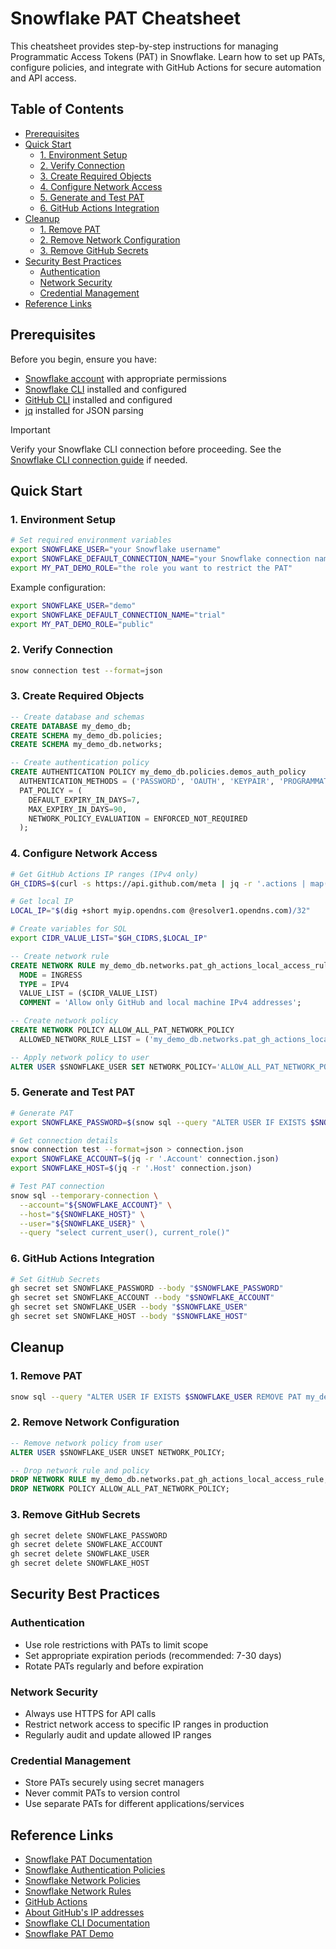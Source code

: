 # Snowflake PAT Cheatsheet

This cheatsheet provides step-by-step instructions for managing Programmatic Access Tokens (PAT) in Snowflake. Learn how to set up PATs, configure policies, and integrate with GitHub Actions for secure automation and API access.

## Table of Contents
- [Prerequisites](#prerequisites)
- [Quick Start](#quick-start)
  - [1. Environment Setup](#1-environment-setup)
  - [2. Verify Connection](#2-verify-connection)
  - [3. Create Required Objects](#3-create-required-objects)
  - [4. Configure Network Access](#4-configure-network-access)
  - [5. Generate and Test PAT](#5-generate-and-test-pat)
  - [6. GitHub Actions Integration](#6-github-actions-integration)
- [Cleanup](#cleanup)
  - [1. Remove PAT](#1-remove-pat)
  - [2. Remove Network Configuration](#2-remove-network-configuration)
  - [3. Remove GitHub Secrets](#3-remove-github-secrets)
- [Security Best Practices](#security-best-practices)
  - [Authentication](#authentication)
  - [Network Security](#network-security)
  - [Credential Management](#credential-management)
- [Reference Links](#reference-links)

## Prerequisites

Before you begin, ensure you have:
- [Snowflake account](https://signup.snowflake.com/) with appropriate permissions
- [Snowflake CLI](https://docs.snowflake.com/en/developer-guide/snowflake-cli/index) installed and configured
- [GitHub CLI](https://cli.github.com/) installed and configured 
- [jq](https://stedolan.github.io/jq/) installed for JSON parsing

> [!IMPORTANT]  
> Verify your Snowflake CLI connection before proceeding. See the [Snowflake CLI connection guide](https://docs.snowflake.com/en/developer-guide/snowflake-cli/connecting/connect) if needed.

## Quick Start

### 1. Environment Setup

```bash
# Set required environment variables
export SNOWFLAKE_USER="your Snowflake username"
export SNOWFLAKE_DEFAULT_CONNECTION_NAME="your Snowflake connection name from ~/.snowflake/config.toml"
export MY_PAT_DEMO_ROLE="the role you want to restrict the PAT"
```

Example configuration:
```bash
export SNOWFLAKE_USER="demo"
export SNOWFLAKE_DEFAULT_CONNECTION_NAME="trial"
export MY_PAT_DEMO_ROLE="public"
```

### 2. Verify Connection

```bash
snow connection test --format=json
```

### 3. Create Required Objects

```sql
-- Create database and schemas
CREATE DATABASE my_demo_db;
CREATE SCHEMA my_demo_db.policies;
CREATE SCHEMA my_demo_db.networks;

-- Create authentication policy
CREATE AUTHENTICATION POLICY my_demo_db.policies.demos_auth_policy
  AUTHENTICATION_METHODS = ('PASSWORD', 'OAUTH', 'KEYPAIR', 'PROGRAMMATIC_ACCESS_TOKEN')
  PAT_POLICY = (
    DEFAULT_EXPIRY_IN_DAYS=7,
    MAX_EXPIRY_IN_DAYS=90,
    NETWORK_POLICY_EVALUATION = ENFORCED_NOT_REQUIRED
  );
```

### 4. Configure Network Access

```bash
# Get GitHub Actions IP ranges (IPv4 only)
GH_CIDRS=$(curl -s https://api.github.com/meta | jq -r '.actions | map(select(contains(":") | not)) | map("'\''" + . + "'\''") | join(",")')

# Get local IP
LOCAL_IP="$(dig +short myip.opendns.com @resolver1.opendns.com)/32"

# Create variables for SQL
export CIDR_VALUE_LIST="$GH_CIDRS,$LOCAL_IP"
```

```sql
-- Create network rule
CREATE NETWORK RULE my_demo_db.networks.pat_gh_actions_local_access_rule
  MODE = INGRESS
  TYPE = IPV4
  VALUE_LIST = ($CIDR_VALUE_LIST)
  COMMENT = 'Allow only GitHub and local machine IPv4 addresses';

-- Create network policy
CREATE NETWORK POLICY ALLOW_ALL_PAT_NETWORK_POLICY
  ALLOWED_NETWORK_RULE_LIST = ('my_demo_db.networks.pat_gh_actions_local_access_rule');

-- Apply network policy to user
ALTER USER $SNOWFLAKE_USER SET NETWORK_POLICY='ALLOW_ALL_PAT_NETWORK_POLICY';
```

### 5. Generate and Test PAT

```bash
# Generate PAT
export SNOWFLAKE_PASSWORD=$(snow sql --query "ALTER USER IF EXISTS $SNOWFLAKE_USER ADD PAT my_demo_pat ROLE_RESTRICTION = $MY_PAT_DEMO_ROLE" --format=json | jq -r '.[] | .token_secret')

# Get connection details
snow connection test --format=json > connection.json
export SNOWFLAKE_ACCOUNT=$(jq -r '.Account' connection.json)
export SNOWFLAKE_HOST=$(jq -r '.Host' connection.json)

# Test PAT connection
snow sql --temporary-connection \
  --account="${SNOWFLAKE_ACCOUNT}" \
  --host="${SNOWFLAKE_HOST}" \
  --user="${SNOWFLAKE_USER}" \
  --query "select current_user(), current_role()"
```

### 6. GitHub Actions Integration

```bash
# Set GitHub Secrets
gh secret set SNOWFLAKE_PASSWORD --body "$SNOWFLAKE_PASSWORD"
gh secret set SNOWFLAKE_ACCOUNT --body "$SNOWFLAKE_ACCOUNT"
gh secret set SNOWFLAKE_USER --body "$SNOWFLAKE_USER"
gh secret set SNOWFLAKE_HOST --body "$SNOWFLAKE_HOST"
```

## Cleanup

### 1. Remove PAT

```bash
snow sql --query "ALTER USER IF EXISTS $SNOWFLAKE_USER REMOVE PAT my_demo_pat"
```

### 2. Remove Network Configuration

```sql
-- Remove network policy from user
ALTER USER $SNOWFLAKE_USER UNSET NETWORK_POLICY;

-- Drop network rule and policy
DROP NETWORK RULE my_demo_db.networks.pat_gh_actions_local_access_rule;
DROP NETWORK POLICY ALLOW_ALL_PAT_NETWORK_POLICY;
```

### 3. Remove GitHub Secrets

```bash
gh secret delete SNOWFLAKE_PASSWORD
gh secret delete SNOWFLAKE_ACCOUNT
gh secret delete SNOWFLAKE_USER
gh secret delete SNOWFLAKE_HOST
```

## Security Best Practices

### Authentication
- Use role restrictions with PATs to limit scope
- Set appropriate expiration periods (recommended: 7-30 days)
- Rotate PATs regularly and before expiration

### Network Security
- Always use HTTPS for API calls
- Restrict network access to specific IP ranges in production
- Regularly audit and update allowed IP ranges

### Credential Management
- Store PATs securely using secret managers
- Never commit PATs to version control
- Use separate PATs for different applications/services

## Reference Links
- [Snowflake PAT Documentation](https://docs.snowflake.com/en/user-guide/programmatic-access-tokens)
- [Snowflake Authentication Policies](https://docs.snowflake.com/en/sql-reference/sql/create-authentication-policy)
- [Snowflake Network Policies](https://docs.snowflake.com/en/sql-reference/sql/create-network-policy)
- [Snowflake Network Rules](https://docs.snowflake.com/en/sql-reference/sql/create-network-rule)
- [GitHub Actions](https://docs.github.com/en/actions)
- [About GitHub's IP addresses](https://docs.github.com/en/authentication/keeping-your-account-and-data-secure/about-githubs-ip-addresses)
- [Snowflake CLI Documentation](https://docs.snowflake.com/en/developer-guide/snowflake-cli/index)
- [Snowflake PAT Demo](https://github.com/kameshsampath/snowflake-pat-demo)
